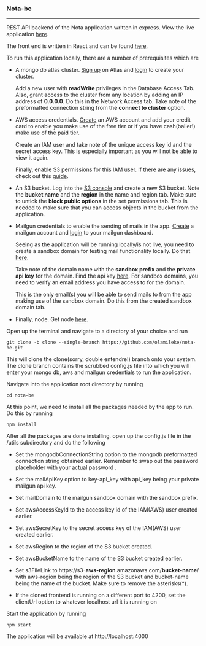 ### Nota-be

------------

REST API backend of the Nota application written in express. View the live application [here](https://thenotaapp.xyz "here"). 

The front end is written in React and can be found [here](https://github.com/olamileke/nota-fe "here").

To run this application locally, there are a number of prerequisites which are

- A mongo db atlas cluster. [Sign up](https://www.mongodb.com/cloud/atlas/register "Sign up") on Atlas and [login](https://account.mongodb.com/account/login?nds=true "login") to create your cluster.

  Add a new user with **readWrite** privileges in the Database Access Tab. Also, grant access to the cluster from any location by adding an IP address of **0.0.0.0**. Do this in   the Network Access tab. Take note of the preformatted connection string from the **connect to cluster** option.

- AWS access credentials.  [Create](https://portal.aws.amazon.com/billing/signup "Create") an AWS account and add your credit card to enable you make use of the free tier or if you have cash(baller!) make use of the paid tier. 

  Create an IAM user and take note of the unique access key id and the secret access key. This is especially important as you will not be able to view it again.

  Finally, enable S3 permissions for this IAM user. If there are any issues, check out this [guide](https://docs.aws.amazon.com/directoryservice/latest/admin-guide/setting_up_create_iam_user.html  "guide").

- An S3 bucket. Log into the [S3 console](https://console.aws.amazon.com/s3/home "S3 console") and create a new S3 bucket.  Note the **bucket name** and the **region** in the name and region tab. Make sure to untick the **block public options** in the set permissions tab. This is needed to make sure that you can access objects in the bucket from the application.

- Mailgun credentials to enable the sending of mails in the app. [Create](https://signup.mailgun.com/new/signup "Create") a mailgun account and [login](https://login.mailgun.com/login/ "login") to your mailgun dashboard.

  Seeing as the application will be running locally/is not live, you need to create a sandbox domain for testing mail functionality locally. Do that [here](https://app.mailgun.com/app/sending/domains "here"). 

  Take note of the domain name with the **sandbox prefix** and the **private api key** for the domain. Find the api key [here](https://app.mailgun.com/app/sending/domains  "here"). For sandbox domains, you need to verify an email address you have access to for the domain.

  This is the only email(s) you will be able to send mails to from the app making use of the sandbox domain. Do this from the created sandbox domain tab.

- Finally, node. Get node [here](https://nodejs.org "here").

Open up the terminal and navigate to a directory of your choice and run

```
git clone -b clone --single-branch https://github.com/olamileke/nota-be.git
```


This will clone the clone(sorry, double entendre!) branch onto your system. The clone branch contains the scrubbed config.js file into which you will enter your mongo db, aws and mailgun credentials to run the application.

Navigate into the  application root directory by running

```
cd nota-be
```

At this point, we need to install all the packages needed by the app to run. Do this by running

```
npm install
```

After all the packages are done installing, open up the config.js file in the /utils subdirectory and do the following

- Set the mongodbConnectionString option to the mongodb preformatted connection string obtained earlier. Remember to swap out the password placeholder with your actual password .

- Set the mailApiKey option to key-api_key with api_key being your private mailgun api key.

- Set mailDomain to the mailgun sandbox domain with the sandbox prefix.

- Set awsAccessKeyId to the access key id of the IAM(AWS) user created earlier.

- Set awsSecretKey to the secret access key of the IAM(AWS) user created earlier.

- Set awsRegion to the region of the S3 bucket created. 

- Set awsBucketName to the name of the S3 bucket created earlier.

- Set s3FileLink to https://s3-**aws-region**.amazonaws.com/**bucket-name**/ with aws-region being the region of the S3 bucket and bucket-name being the name of the bucket. Make sure to remove the asterisks(*).

- If the cloned frontend is running on a different port to 4200, set the clientUrl option to whatever localhost url it is running on

Start the application by running

```
npm start
```
The application will be available at http://localhost:4000
